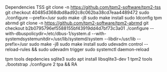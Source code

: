 Dependencies
TSS
    git clone -n https://github.com/tpm2-software/tpm2-tss
    git checkout 40485d368dbd8ad92c8c062ba38cd7eaa4489472
    sudo ./configure --prefix=/usr
    sudo make -j8
    sudo make install
    sudo ldconfig
tpm abrmd
    git clone -n https://github.com/tpm2-software/tpm2-abrmd
    git checkout b2b0795796ef5588155bf43919dd4d7bf73c3a01
    ./configure --with-dbuspolicydir=/etc/dbus-1/system.d --with-systemdsystemunitdir=/usr/lib/systemd/system --libdir=/usr/lib --prefix=/usr
    sudo make -j8
    sudo make install
    sudo udevadm control --reload-rules && sudo udevadm trigger
    sudo systemctl daemon-reload

tpm tools depdencies
sqlite3
sudo apt install libsqlite3-dev
1 tpm2 tools
    ./bootstrap
    ./configure
2 tpa && RA

